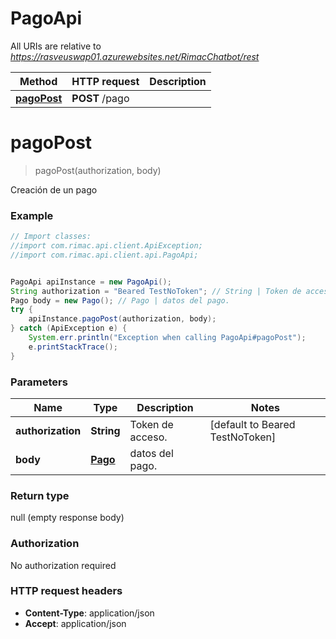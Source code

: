 # PagoApi

All URIs are relative to *https://rasveuswap01.azurewebsites.net/RimacChatbot/rest*

Method | HTTP request | Description
------------- | ------------- | -------------
[**pagoPost**](PagoApi.md#pagoPost) | **POST** /pago | 


<a name="pagoPost"></a>
# **pagoPost**
> pagoPost(authorization, body)



Creación de un pago 

### Example
```java
// Import classes:
//import com.rimac.api.client.ApiException;
//import com.rimac.api.client.api.PagoApi;


PagoApi apiInstance = new PagoApi();
String authorization = "Beared TestNoToken"; // String | Token de acceso.
Pago body = new Pago(); // Pago | datos del pago.
try {
    apiInstance.pagoPost(authorization, body);
} catch (ApiException e) {
    System.err.println("Exception when calling PagoApi#pagoPost");
    e.printStackTrace();
}
```

### Parameters

Name | Type | Description  | Notes
------------- | ------------- | ------------- | -------------
 **authorization** | **String**| Token de acceso. | [default to Beared TestNoToken]
 **body** | [**Pago**](Pago.md)| datos del pago. |

### Return type

null (empty response body)

### Authorization

No authorization required

### HTTP request headers

 - **Content-Type**: application/json
 - **Accept**: application/json

